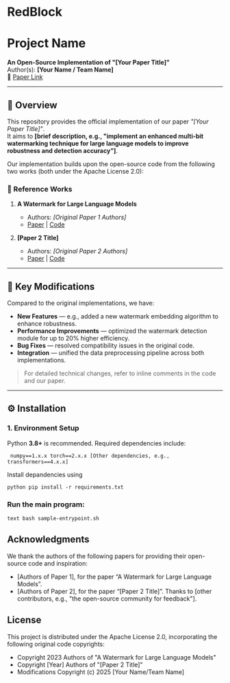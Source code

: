 # RedBlock
# Project Name

**An Open-Source Implementation of "[Your Paper Title]"**  
Author(s): **[Your Name / Team Name]**  
📄 [Paper Link](Your-Paper-URL)  

---

## 📌 Overview

This repository provides the official implementation of our paper *"[Your Paper Title]"*.  
It aims to **[brief description, e.g., "implement an enhanced multi-bit watermarking technique for large language models to improve robustness and detection accuracy"]**.

Our implementation builds upon the open-source code from the following two works (both under the Apache License 2.0):

### 📄 Reference Works

1. **A Watermark for Large Language Models**  
   - Authors: *[Original Paper 1 Authors]*  
   - [Paper](https://arxiv.org/abs/2301.10226) | [Code](Original-Repo-1-URL)  

2. **[Paper 2 Title]**  
   - Authors: *[Original Paper 2 Authors]*  
   - [Paper](Paper-2-URL) | [Code](Original-Repo-2-URL)  

---

## 🚀 Key Modifications

Compared to the original implementations, we have:

- **New Features** — e.g., added a new watermark embedding algorithm to enhance robustness.  
- **Performance Improvements** — optimized the watermark detection module for up to 20% higher efficiency.  
- **Bug Fixes** — resolved compatibility issues in the original code.  
- **Integration** — unified the data preprocessing pipeline across both implementations.  

> For detailed technical changes, refer to inline comments in the code and our paper.

---

## ⚙️ Installation

### 1. Environment Setup

Python **3.8+** is recommended. Required dependencies include:

`
numpy==1.x.x
torch==2.x.x
[Other dependencies, e.g., transformers==4.x.x]`

Install depandencies using

`python
pip install -r requirements.txt`

### Run the main program:

`text
bash sample-entrypoint.sh`

## Acknowledgments
We thank the authors of the following papers for providing their open-source code and inspiration:

- [Authors of Paper 1], for the paper “A Watermark for Large Language Models”.
- [Authors of Paper 2], for the paper “[Paper 2 Title]”. Thanks to [other contributors, e.g., "the open-source community for feedback"].

## License
This project is distributed under the Apache License 2.0, incorporating the following original code copyrights:
- Copyright 2023 Authors of "A Watermark for Large Language Models"
- Copyright [Year] Authors of "[Paper 2 Title]"
- Modifications Copyright (c) 2025 [Your Name/Team Name]



